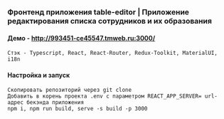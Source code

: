 ### Фронтенд приложения table-editor | Приложение редактирования списка сотрудников и их образования
#### Демо - http://993451-ce45547.tmweb.ru:3000/
    Стэк - Typescript, React, React-Router, Redux-Toolkit, MaterialUI, i18n

#### Настройка и запуск
    Скопировать репозиторий через git clone
    Добавить в корень проекта .env с параметром REACT_APP_SERVER= url-адрес бекэнда приложения
    npm i, npm run build, serve -s build -p 3000
